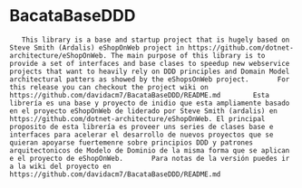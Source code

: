 # BacataBaseDDD
       This library is a base and startup project that is hugely based on Steve Smith (Ardalis) eShopOnWeb project in https://github.com/dotnet-architecture/eShopOnWeb. The main purpose of this library is to provide a set of interfaces and base clases to speedup new webservice projects that want to heavily rely on DDD principles and Domain Model architectural patters as showed by the eShopsOnWeb project.       For this release you can checkout the project wiki on https://github.com/davidacm7/BacataBaseDDD/README.md        Esta librería es una base y proyecto de inidio que esta ampliamente basado en el proyecto eShopOnWeb de liderado por Steve Smith (ardalis) en https://github.com/dotnet-architecture/eShopOnWeb. El principal proposito de esta librería es proveer uns series de clases base e interfaces para acelerar el desarrollo de nuevos proyectos que se quieran apoyarse fuertemenre sobre principios DDD y patrones arquitectonicos de Modelo de Dominio de la misma forma que se aplican e el proyecto de eShopOnWeb.       Para notas de la versión puedes ir a la wiki del proyecto en https://github.com/davidacm7/BacataBaseDDD/README.md
